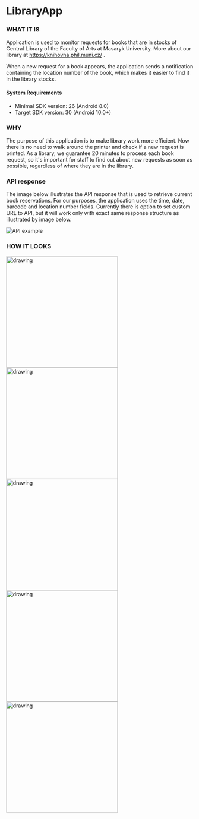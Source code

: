 # LibraryApp

### WHAT IT IS
Application is used to monitor requests for books that are in stocks of Central Library of the Faculty of Arts at Masaryk University. More about our library at https://knihovna.phil.muni.cz/ .

When a new request for a book appears, the application sends a notification containing the location number of the book, which makes it easier to find it in the library stocks.

#### System Requirements
- Minimal SDK version: 26 (Android 8.0)
- Target SDK version: 30 (Android 10.0+)

### WHY
The purpose of this application is to make library work more efficient. Now there is no need to walk around the printer and check if a new request is printed. As a library, we guarantee 20 minutes to process each book request, so it's important for staff to find out about new requests as soon as possible, regardless of where they are in the library.

### API response
The image below illustrates the API response that is used to retrieve current book reservations. For our purposes, the application uses the time, date, barcode and location number fields. Currently there is option to set custom URL to API, but it will work only with exact same response structure as illustrated by image below.
      
![API example](images/API_JSON_example.PNG)

### HOW IT LOOKS

<img src="images/main_visual.jpg" alt="drawing" width="300"/> <img src="images/notif_visual.jpg" alt="drawing" width="300"/> <img src="images/workDone_notif.jpg" alt="drawing" width="300"/>
<img src="images/settings_visual.jpg" alt="drawing" width="300"/> <img src="images/about_visual.jpg" alt="drawing" width="300"/>
